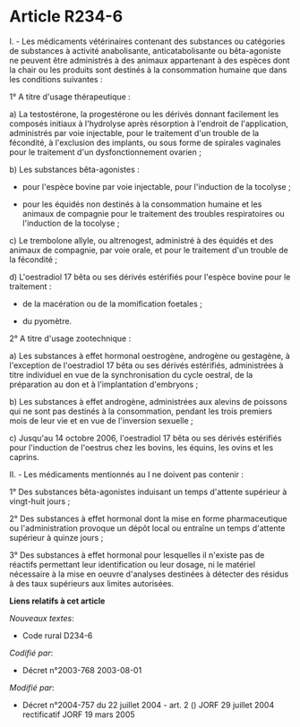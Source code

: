 # Article R234-6

I. - Les médicaments vétérinaires contenant des substances ou catégories de substances à activité anabolisante,
anticatabolisante ou bêta-agoniste ne peuvent être administrés à des animaux appartenant à des espèces dont la chair ou les
produits sont destinés à la consommation humaine que dans les conditions suivantes :

1° A titre d'usage thérapeutique :

a) La testostérone, la progestérone ou les dérivés donnant facilement les composés initiaux à l'hydrolyse après résorption à
l'endroit de l'application, administrés par voie injectable, pour le traitement d'un trouble de la fécondité, à l'exclusion
des implants, ou sous forme de spirales vaginales pour le traitement d'un dysfonctionnement ovarien ;

b) Les substances bêta-agonistes :

- pour l'espèce bovine par voie injectable, pour l'induction de la tocolyse ;

- pour les équidés non destinés à la consommation humaine et les animaux de compagnie pour le traitement des troubles
respiratoires ou l'induction de la tocolyse ;

c) Le trembolone allyle, ou altrenogest, administré à des équidés et des animaux de compagnie, par voie orale, et pour le
traitement d'un trouble de la fécondité ;

d) L'oestradiol 17 bêta ou ses dérivés estérifiés pour l'espèce bovine pour le traitement :

- de la macération ou de la momification foetales ;

- du pyomètre.

2° A titre d'usage zootechnique :

a) Les substances à effet hormonal oestrogène, androgène ou gestagène, à l'exception de l'oestradiol 17 bêta ou ses dérivés
estérifiés, administrées à titre individuel en vue de la synchronisation du cycle oestral, de la préparation au don et à
l'implantation d'embryons ;

b) Les substances à effet androgène, administrées aux alevins de poissons qui ne sont pas destinés à la consommation, pendant
les trois premiers mois de leur vie et en vue de l'inversion sexuelle ;

c) Jusqu'au 14 octobre 2006, l'oestradiol 17 bêta ou ses dérivés estérifiés pour l'induction de l'oestrus chez les bovins,
les équins, les ovins et les caprins.

II. - Les médicaments mentionnés au I ne doivent pas contenir :

1° Des substances bêta-agonistes induisant un temps d'attente supérieur à vingt-huit jours ;

2° Des substances à effet hormonal dont la mise en forme pharmaceutique ou l'administration provoque un dépôt local ou
entraîne un temps d'attente supérieur à quinze jours ;

3° Des substances à effet hormonal pour lesquelles il n'existe pas de réactifs permettant leur identification ou leur dosage,
ni le matériel nécessaire à la mise en oeuvre d'analyses destinées à détecter des résidus à des taux supérieurs aux limites
autorisées.

**Liens relatifs à cet article**

_Nouveaux textes_:

  - Code rural D234-6

_Codifié par_:

  - Décret n°2003-768 2003-08-01

_Modifié par_:

  - Décret n°2004-757 du 22 juillet 2004 - art. 2 () JORF 29 juillet 2004 rectificatif JORF 19 mars 2005
